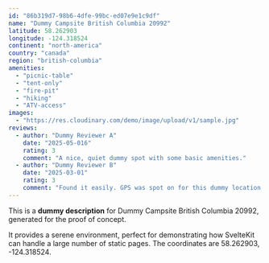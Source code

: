 ```yaml
---
id: "86b319d7-98b6-4dfe-99bc-ed07e9e1c9df"
name: "Dummy Campsite British Columbia 20992"
latitude: 58.262903
longitude: -124.318524
continent: "north-america"
country: "canada"
region: "british-columbia"
amenities:
  - "picnic-table"
  - "tent-only"
  - "fire-pit"
  - "hiking"
  - "ATV-access"
images:
  - "https://res.cloudinary.com/demo/image/upload/v1/sample.jpg"
reviews:
  - author: "Dummy Reviewer A"
    date: "2025-05-016"
    rating: 3
    comment: "A nice, quiet dummy spot with some basic amenities."
  - author: "Dummy Reviewer B"
    date: "2025-03-01"
    rating: 3
    comment: "Found it easily. GPS was spot on for this dummy location."
---
```


This is a **dummy description** for Dummy Campsite British Columbia 20992, generated for the proof of concept.

It provides a serene environment, perfect for demonstrating how SvelteKit can handle a large number of static pages. The coordinates are 58.262903, -124.318524.
